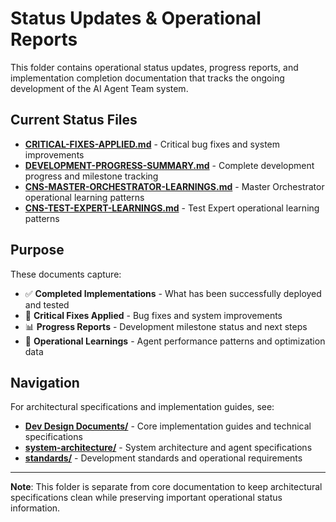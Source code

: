 # Status Updates & Operational Reports

This folder contains operational status updates, progress reports, and implementation completion documentation that tracks the ongoing development of the AI Agent Team system.

## Current Status Files

- **[CRITICAL-FIXES-APPLIED.md](./CRITICAL-FIXES-APPLIED.md)** - Critical bug fixes and system improvements
- **[DEVELOPMENT-PROGRESS-SUMMARY.md](./DEVELOPMENT-PROGRESS-SUMMARY.md)** - Complete development progress and milestone tracking
- **[CNS-MASTER-ORCHESTRATOR-LEARNINGS.md](./CNS-MASTER-ORCHESTRATOR-LEARNINGS.md)** - Master Orchestrator operational learning patterns
- **[CNS-TEST-EXPERT-LEARNINGS.md](./CNS-TEST-EXPERT-LEARNINGS.md)** - Test Expert operational learning patterns

## Purpose

These documents capture:
- ✅ **Completed Implementations** - What has been successfully deployed and tested
- 🔧 **Critical Fixes Applied** - Bug fixes and system improvements
- 📊 **Progress Reports** - Development milestone status and next steps
- 🧠 **Operational Learnings** - Agent performance patterns and optimization data

## Navigation

For architectural specifications and implementation guides, see:
- **[Dev Design Documents/](../Dev%20Design%20Documents/)** - Core implementation guides and technical specifications
- **[system-architecture/](../system-architecture/)** - System architecture and agent specifications
- **[standards/](../standards/)** - Development standards and operational requirements

---

**Note**: This folder is separate from core documentation to keep architectural specifications clean while preserving important operational status information.
